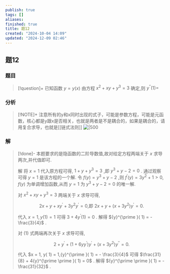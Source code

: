 ```yaml
---
publish: true
tags: []
aliases: 
finished: true
title: 题12
created: "2024-10-04 14:09"
updated: "2024-12-09 02:46"
---
```

## 题12
### 题目
> [!question]+
> 已知函数 $y = y( x)$ 由方程 ${x}^{2} + {xy} + {y}^{3} = 3$ 确定,则 ${y}^{\prime \prime }( 1) =$
### 分析
> [!NOTE]+
> 注意所有的y和x同时出现的式子，可能是参数方程，可能是元函数，核心都是y跟x是否相关，也就是两者是不是耦合的，如果是耦合的，请用复合求导，也就是[[链式法则]]
> ![|500](https://img.hwenyi.tech/202412081452745.webp)
### 解
> [!done]-
> 本题要求的是隐函数的二阶导数值,故对给定方程两端关于 $x$ 求导两次,并代值即可.
> 
> 解 将 $x = 1$ 代入原方程可得, $1 + y + {y}^{3} = 3$ ,即 ${y}^{3} + y - 2 = 0$ . 通过观察可得 $y = 1$ 是该方程的一个解. 令 $f( y) = {y}^{3} + y - 2$ ,则 ${f}^{\prime }( y) = 3{y}^{2} + 1 > 0, f( y)$ 为单调增加函数,从而 $y = 1$ 为 ${y}^{3} + y - 2 = 0$ 的唯一解.
> 
> 对 ${x}^{2} + {xy} + {y}^{3} = 3$ 两端关于 $x$ 求导可得,
> 
> $$
> {2x} + y + x{y}^{\prime } + 3{y}^{2}{y}^{\prime } = 0\text{,即 }{2x} + y + ( {x + 3{y}^{2}}) {y}^{\prime } = 0\text{. } \tag{1}
> $$
> 
> 代入 $x = 1, y( 1) = 1$ 可得 $3 + 4{y}^{\prime }( 1) = 0$ . 解得 ${y}^{\prime }( 1) = - \frac{3}{4}$ .
> 
> 对 (1) 式两端再次关于 $x$ 求导可得,
> 
> $$
> 2 + {y}^{\prime } + ( {1 + {6y}{y}^{\prime }}) {y}^{\prime } + ( {x + 3{y}^{2}}) {y}^{\prime \prime } = 0.
> $$
> 
> 代入 $x = 1, y( 1) = 1,{y}^{\prime }( 1) = - \frac{3}{4}$ 可得 $\frac{31}{8} + 4{y}^{\prime \prime }( 1) = 0$ . 解得 ${y}^{\prime \prime }( 1) = - \frac{31}{32}$ .
